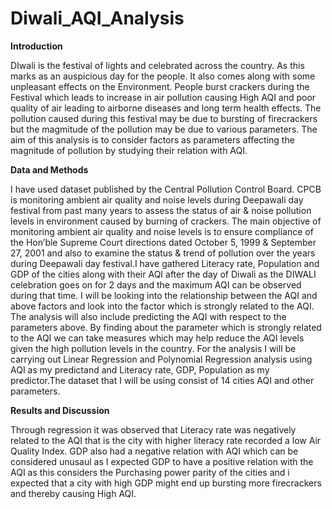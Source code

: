 # Diwali_AQI_Analysis

**Introduction**

DIwali is the festival of lights and celebrated across the country. As this marks as an auspicious day for the people. It also comes along with some unpleasant effects on the Environment. People burst crackers during the Festival which leads to increase in air pollution causing High AQI and poor quality of air leading to airborne diseases and long term health effects. The pollution caused during this festival may be due to bursting of firecrackers but the magmitude of the pollution may be due to various parameters. The aim of this analysis is to consider factors as parameters affecting the magnitude of pollution by studying their relation with AQI.

**Data and Methods**

I have used dataset published by the Central Pollution Control Board.
CPCB is monitoring ambient air quality and noise levels during Deepawali day festival from past many years to assess the status of air & noise pollution levels in environment caused by burning of crackers. The main objective of monitoring ambient air quality and noise levels is to ensure compliance of the Hon’ble Supreme Court directions dated October 5, 1999 & September 27, 2001 and also to examine the status & trend of pollution over the years during Deepawali day festival.I have gathered Literacy rate, Population and GDP of the cities along with their AQI after the day of Diwali as the DIWALI celebration goes on for 2 days and the maximum AQI can be observed during that time. I will be looking into the relationship between the AQI and above factors and look into the factor which is strongly related to the AQI. The analysis will also include predicting the AQI with respect to the parameters above. By finding about the parameter which is strongly related to the AQI we can take measures which may help reduce the AQI levels given the high pollution levels in the country. For the analysis I will be carrying out Linear Regression and Polynomial Regression analysis using AQI as my predictand and Literacy rate, GDP, Population as my predictor.The dataset that I will be using consist of 14 cities AQI and other parameters.


**Results and Discussion**

Through regression it was observed that Literacy rate was negatively related to the AQI that is the city with higher literacy rate recorded a low Air Quality Index. GDP also had a negative relation with AQI which can be considered unusaul as I expected GDP to have a positive relation with the AQI as this considers the Purchasing power parity of the cities and i expected that a city with high GDP might end up bursting more firecrackers and thereby causing High AQI.
